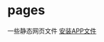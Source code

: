 # pages
一些静态网页文件
[安装APP文件](itms-services:///?action=download-manifest;url=https://sspornhub.oss-cn-shenzhen.aliyuncs.com/ipains/manifest.plist)
